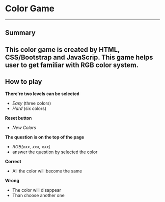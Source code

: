 # Color Game
---
## Summary
This color game is created by HTML, CSS/Bootstrap and JavaScrip.
This game helps user to get familiar with RGB color system.
---
## How to play
**There're two levels can be selected**
- *Easy* (three colors)
- *Hard* (six colors)

**Reset button**
- *New Colors*

**The question is on the top of the page**
- *RGB(xxx, xxx, xxx)*
- answer the question by selected the color 

**Correct**
- All the color will become the same 

**Wrong**
- The color will disappear
- Than choose another one
